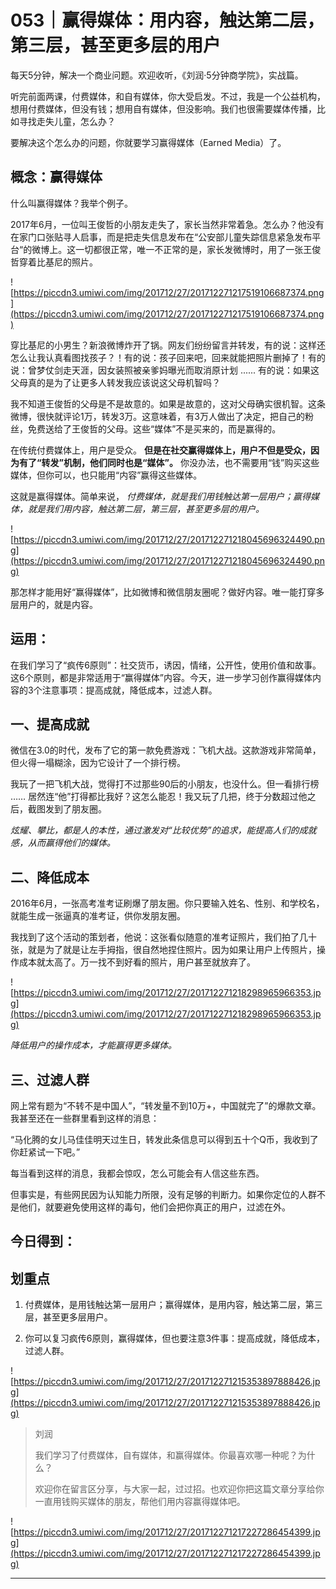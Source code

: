 # 053｜赢得媒体：用内容，触达第二层，第三层，甚至更多层的用户

每天5分钟，解决一个商业问题。欢迎收听，《刘润·5分钟商学院》，实战篇。

听完前面两课，付费媒体，和自有媒体，你大受启发。不过，我是一个公益机构，想用付费媒体，但没有钱；想用自有媒体，但没影响。我们也很需要媒体传播，比如寻找走失儿童，怎么办？

要解决这个怎么办的问题，你就要学习赢得媒体（Earned Media）了。

## 概念：赢得媒体

什么叫赢得媒体？我举个例子。

2017年6月，一位叫王俊哲的小朋友走失了，家长当然非常着急。怎么办？他没有在家门口张贴寻人启事，而是把走失信息发布在“公安部儿童失踪信息紧急发布平台“的微博上。这一切都很正常，唯一不正常的是，家长发微博时，用了一张王俊哲穿着比基尼的照片。

![https://piccdn3.umiwi.com/img/201712/27/201712271217519106687374.png](https://piccdn3.umiwi.com/img/201712/27/201712271217519106687374.png)

穿比基尼的小男生？新浪微博炸开了锅。网友们纷纷留言并转发，有的说：这样还怎么让我认真看图找孩子？！有的说：孩子回来吧，回来就能把照片删掉了！有的说：曾梦仗剑走天涯，因女装照被亲爹妈曝光而取消原计划 ...... 有的说：如果这父母真的是为了让更多人转发我应该说这父母机智吗？

我不知道王俊哲的父母是不是故意的。如果是故意的，这对父母确实很机智。这条微博，很快就评论1万，转发3万。这意味着，有3万人做出了决定，把自己的粉丝，免费送给了王俊哲的父母。这些“媒体”不是买来的，而是赢得的。

在传统付费媒体上，用户是受众。 **但是在社交赢得媒体上，用户不但是受众，因为有了“转发”机制，他们同时也是“媒体”。** 你没办法，也不需要用“钱”购买这些媒体，但你可以，也只能用“内容”赢得这些媒体。

这就是赢得媒体。简单来说， *付费媒体，就是我们用钱触达第一层用户；赢得媒体，就是我们用内容，触达第二层，第三层，甚至更多层的用户。*

![https://piccdn3.umiwi.com/img/201712/27/201712271218045696324490.png](https://piccdn3.umiwi.com/img/201712/27/201712271218045696324490.png)

那怎样才能用好“赢得媒体”，比如微博和微信朋友圈呢？做好内容。唯一能打穿多层用户的，就是内容。

## 运用：

在我们学习了“疯传6原则”：社交货币，诱因，情绪，公开性，使用价值和故事。这6个原则，都是非常适用于“赢得媒体”内容。今天，进一步学习创作赢得媒体内容的3个注意事项：提高成就，降低成本，过滤人群。

## 一、提高成就

微信在3.0的时代，发布了它的第一款免费游戏：飞机大战。这款游戏非常简单，但火得一塌糊涂，因为它设计了一个排行榜。

我玩了一把飞机大战，觉得打不过那些90后的小朋友，也没什么。但一看排行榜 …… 居然连“他”打得都比我好？这怎么能忍！我又玩了几把，终于分数超过他之后，截图发到了朋友圈。

 *炫耀、攀比，都是人的本性，通过激发对“比较优势”的追求，能提高人们的成就感，从而赢得他们的媒体。*

## 二、降低成本

2016年6月，一张高考准考证刷爆了朋友圈。你只要输入姓名、性别、和学校名，就能生成一张逼真的准考证，供你发朋友圈。

我找到了这个活动的策划者，他说：这张看似随意的准考证照片，我们拍了几十张，就是为了就是让左手拇指，很自然地捏住照片。因为如果让用户上传照片，操作成本就太高了。万一找不到好看的照片，用户甚至就放弃了。

![https://piccdn3.umiwi.com/img/201712/27/201712271218298965966353.jpg](https://piccdn3.umiwi.com/img/201712/27/201712271218298965966353.jpg)

 *降低用户的操作成本，才能赢得更多媒体。*

## 三、过滤人群

网上常有题为“不转不是中国人”，“转发量不到10万+，中国就完了”的爆款文章。我甚至还在一些群里看到这样的消息：

“马化腾的女儿马佳佳明天过生日，转发此条信息可以得到五十个Q币，我收到了你赶紧试一下吧。”

每当看到这样的消息，我都会惊叹，怎么可能会有人信这些东西。

但事实是，有些网民因为认知能力所限，没有足够的判断力。如果你定位的人群不是他们，就要避免使用这样的毒句，他们会把你真正的用户，过滤在外。

## 今日得到：

## 划重点

1. 付费媒体，是用钱触达第一层用户；赢得媒体，是用内容，触达第二层，第三层，甚至更多层用户。

2. 你可以复习疯传6原则，赢得媒体，但也要注意3件事：提高成就，降低成本，过滤人群。

![https://piccdn3.umiwi.com/img/201712/27/201712271215353897888426.jpg](https://piccdn3.umiwi.com/img/201712/27/201712271215353897888426.jpg)

> 刘润
> 
> 我们学习了付费媒体，自有媒体，和赢得媒体。你最喜欢哪一种呢？为什么？
> 
> 欢迎你在留言区分享，与大家一起，过过招。也欢迎你把这篇文章分享给你一直用钱购买媒体的朋友，帮他们用内容赢得媒体吧。

![https://piccdn3.umiwi.com/img/201712/27/201712271217227286454399.jpg](https://piccdn3.umiwi.com/img/201712/27/201712271217227286454399.jpg)

---
